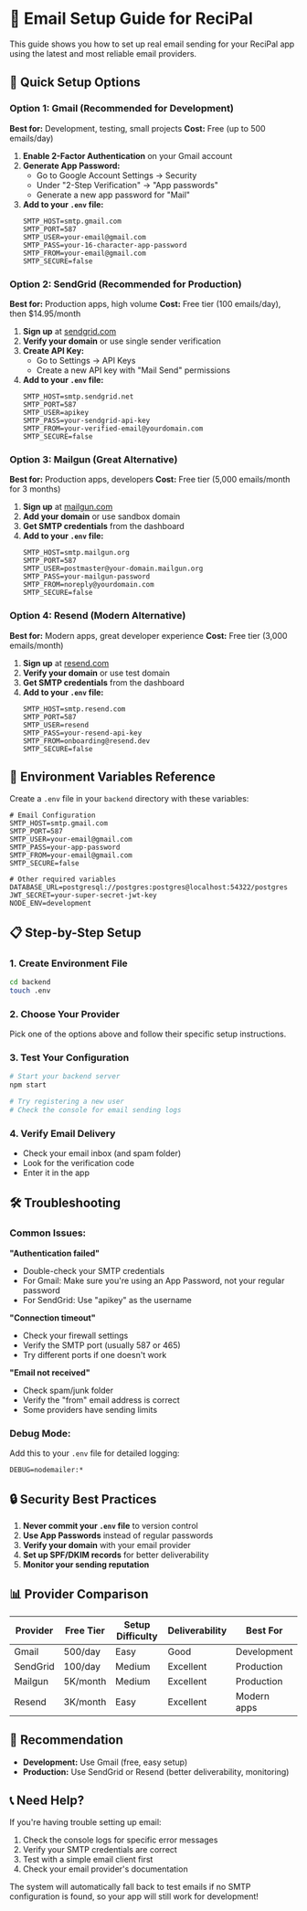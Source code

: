 # 📧 Email Setup Guide for ReciPal

This guide shows you how to set up real email sending for your ReciPal app using the latest and most reliable email providers.

## 🚀 Quick Setup Options

### Option 1: Gmail (Recommended for Development)

**Best for:** Development, testing, small projects
**Cost:** Free (up to 500 emails/day)

1. **Enable 2-Factor Authentication** on your Gmail account
2. **Generate App Password:**
   - Go to Google Account Settings → Security
   - Under "2-Step Verification" → "App passwords"
   - Generate a new app password for "Mail"
3. **Add to your `.env` file:**
   ```env
   SMTP_HOST=smtp.gmail.com
   SMTP_PORT=587
   SMTP_USER=your-email@gmail.com
   SMTP_PASS=your-16-character-app-password
   SMTP_FROM=your-email@gmail.com
   SMTP_SECURE=false
   ```

### Option 2: SendGrid (Recommended for Production)

**Best for:** Production apps, high volume
**Cost:** Free tier (100 emails/day), then $14.95/month

1. **Sign up** at [sendgrid.com](https://sendgrid.com)
2. **Verify your domain** or use single sender verification
3. **Create API Key:**
   - Go to Settings → API Keys
   - Create a new API key with "Mail Send" permissions
4. **Add to your `.env` file:**
   ```env
   SMTP_HOST=smtp.sendgrid.net
   SMTP_PORT=587
   SMTP_USER=apikey
   SMTP_PASS=your-sendgrid-api-key
   SMTP_FROM=your-verified-email@yourdomain.com
   SMTP_SECURE=false
   ```

### Option 3: Mailgun (Great Alternative)

**Best for:** Production apps, developers
**Cost:** Free tier (5,000 emails/month for 3 months)

1. **Sign up** at [mailgun.com](https://mailgun.com)
2. **Add your domain** or use sandbox domain
3. **Get SMTP credentials** from the dashboard
4. **Add to your `.env` file:**
   ```env
   SMTP_HOST=smtp.mailgun.org
   SMTP_PORT=587
   SMTP_USER=postmaster@your-domain.mailgun.org
   SMTP_PASS=your-mailgun-password
   SMTP_FROM=noreply@yourdomain.com
   SMTP_SECURE=false
   ```

### Option 4: Resend (Modern Alternative)

**Best for:** Modern apps, great developer experience
**Cost:** Free tier (3,000 emails/month)

1. **Sign up** at [resend.com](https://resend.com)
2. **Verify your domain** or use test domain
3. **Get SMTP credentials** from the dashboard
4. **Add to your `.env` file:**
   ```env
   SMTP_HOST=smtp.resend.com
   SMTP_PORT=587
   SMTP_USER=resend
   SMTP_PASS=your-resend-api-key
   SMTP_FROM=onboarding@resend.dev
   SMTP_SECURE=false
   ```

## 🔧 Environment Variables Reference

Create a `.env` file in your `backend` directory with these variables:

```env
# Email Configuration
SMTP_HOST=smtp.gmail.com
SMTP_PORT=587
SMTP_USER=your-email@gmail.com
SMTP_PASS=your-app-password
SMTP_FROM=your-email@gmail.com
SMTP_SECURE=false

# Other required variables
DATABASE_URL=postgresql://postgres:postgres@localhost:54322/postgres
JWT_SECRET=your-super-secret-jwt-key
NODE_ENV=development
```

## 📋 Step-by-Step Setup

### 1. Create Environment File

```bash
cd backend
touch .env
```

### 2. Choose Your Provider

Pick one of the options above and follow their specific setup instructions.

### 3. Test Your Configuration

```bash
# Start your backend server
npm start

# Try registering a new user
# Check the console for email sending logs
```

### 4. Verify Email Delivery

- Check your email inbox (and spam folder)
- Look for the verification code
- Enter it in the app

## 🛠 Troubleshooting

### Common Issues:

**"Authentication failed"**

- Double-check your SMTP credentials
- For Gmail: Make sure you're using an App Password, not your regular password
- For SendGrid: Use "apikey" as the username

**"Connection timeout"**

- Check your firewall settings
- Verify the SMTP port (usually 587 or 465)
- Try different ports if one doesn't work

**"Email not received"**

- Check spam/junk folder
- Verify the "from" email address is correct
- Some providers have sending limits

### Debug Mode:

Add this to your `.env` file for detailed logging:

```env
DEBUG=nodemailer:*
```

## 🔒 Security Best Practices

1. **Never commit your `.env` file** to version control
2. **Use App Passwords** instead of regular passwords
3. **Verify your domain** with your email provider
4. **Set up SPF/DKIM records** for better deliverability
5. **Monitor your sending reputation**

## 📊 Provider Comparison

| Provider | Free Tier | Setup Difficulty | Deliverability | Best For    |
| -------- | --------- | ---------------- | -------------- | ----------- |
| Gmail    | 500/day   | Easy             | Good           | Development |
| SendGrid | 100/day   | Medium           | Excellent      | Production  |
| Mailgun  | 5K/month  | Medium           | Excellent      | Production  |
| Resend   | 3K/month  | Easy             | Excellent      | Modern apps |

## 🎯 Recommendation

- **Development:** Use Gmail (free, easy setup)
- **Production:** Use SendGrid or Resend (better deliverability, monitoring)

## 📞 Need Help?

If you're having trouble setting up email:

1. Check the console logs for specific error messages
2. Verify your SMTP credentials are correct
3. Test with a simple email client first
4. Check your email provider's documentation

The system will automatically fall back to test emails if no SMTP configuration is found, so your app will still work for development!
